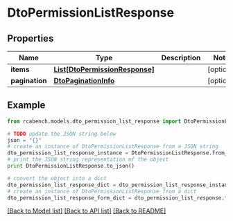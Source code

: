 # DtoPermissionListResponse


## Properties

Name | Type | Description | Notes
------------ | ------------- | ------------- | -------------
**items** | [**List[DtoPermissionResponse]**](DtoPermissionResponse.md) |  | [optional] 
**pagination** | [**DtoPaginationInfo**](DtoPaginationInfo.md) |  | [optional] 

## Example

```python
from rcabench.models.dto_permission_list_response import DtoPermissionListResponse

# TODO update the JSON string below
json = "{}"
# create an instance of DtoPermissionListResponse from a JSON string
dto_permission_list_response_instance = DtoPermissionListResponse.from_json(json)
# print the JSON string representation of the object
print DtoPermissionListResponse.to_json()

# convert the object into a dict
dto_permission_list_response_dict = dto_permission_list_response_instance.to_dict()
# create an instance of DtoPermissionListResponse from a dict
dto_permission_list_response_form_dict = dto_permission_list_response.from_dict(dto_permission_list_response_dict)
```
[[Back to Model list]](../README.md#documentation-for-models) [[Back to API list]](../README.md#documentation-for-api-endpoints) [[Back to README]](../README.md)


